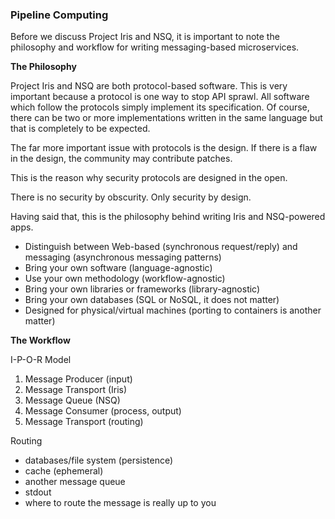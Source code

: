 ### Pipeline Computing

Before we discuss Project Iris and NSQ, it is important to note the philosophy and workflow for writing messaging-based microservices.

**The Philosophy**

Project Iris and NSQ are both protocol-based software. This is very important because a protocol is one way to stop API sprawl. All software
which follow the protocols simply implement its specification. Of course, there can be two or more implementations written in the same
language but that is completely to be expected.

The far more important issue with protocols is the design. If there is a flaw in the design, the community may contribute patches.

This is the reason why security protocols are designed in the open.

There is no security by obscurity. Only security by design.

Having said that, this is the philosophy behind writing Iris and NSQ-powered apps.

- Distinguish between Web-based (synchronous request/reply) and messaging (asynchronous messaging patterns)
- Bring your own software (language-agnostic)
- Use your own methodology (workflow-agnostic)
- Bring your own libraries or frameworks (library-agnostic)
- Bring your own databases (SQL or NoSQL, it does not matter)
- Designed for physical/virtual machines (porting to containers is another matter)

**The Workflow**

I-P-O-R Model

1. Message Producer (input)
2. Message Transport (Iris)
3. Message Queue (NSQ)
4. Message Consumer (process, output)
5. Message Transport (routing)

Routing

- databases/file system (persistence)
- cache (ephemeral)
- another message queue
- stdout
- where to route the message is really up to you

